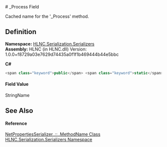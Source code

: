 ﻿<document xml:space="preserve">
<file name="F_HLNC_Serialization_Serializers_NetPropertiesSerializer_MethodName__Process" /># _Process Field<span id="PageHeader"> </span>


Cached name for the '_Process' method.

<SectionTitle xml:space="preserve">

## Definition
</SectionTitle>**Namespace:** <a href="N_HLNC_Serialization_Serializers">HLNC.Serialization.Serializers</a>  
**Assembly:** HLNC (in HLNC.dll) Version: 1.0.0+f8729a03e7629d74435a0f1f1b469444b44e5bbc

**C#**
``` C#
<span class="keyword">public</span> <span class="keyword">static</span> <span class="keyword">readonly</span> <span class="identifier">StringName</span> <span class="identifier">_Process</span>
```

<SectionTitle xml:space="preserve">

#### Field Value
</SectionTitle><span class="noLink">StringName</span><SectionTitle xml:space="preserve">

## See Also
<span id="seeAlso"> </span></SectionTitle><SectionTitle xml:space="preserve">

#### Reference
</SectionTitle><a href="T_HLNC_Serialization_Serializers_NetPropertiesSerializer_MethodName">NetPropertiesSerializer<span class="languageSpecificText"><span class="cs">.</span><span class="vb">.</span><span class="cpp">::</span><span class="nu">.</span><span class="fs">.</span></span>MethodName Class</a>  
<a href="N_HLNC_Serialization_Serializers">HLNC.Serialization.Serializers Namespace</a>  
</document>